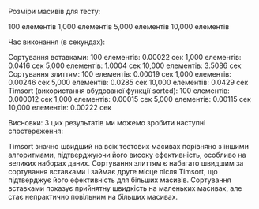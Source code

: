 Розміри масивів для тесту:

100 елементів
1,000 елементів
5,000 елементів
10,000 елементів

Час виконання (в секундах):

Сортування вставками:
100 елементів: 0.00022 сек
1,000 елементів: 0.0416 сек
5,000 елементів: 1.0004 сек
10,000 елементів: 3.5086 сек
Сортування злиттям:
100 елементів: 0.00019 сек
1,000 елементів: 0.00246 сек
5,000 елементів: 0.0285 сек
10,000 елементів: 0.0429 сек
Timsort (використання вбудованої функції sorted):
100 елементів: 0.000012 сек
1,000 елементів: 0.00015 сек
5,000 елементів: 0.00115 сек
10,000 елементів: 0.00222 сек

Висновки:
З цих результатів ми можемо зробити наступні спостереження:

Timsort значно швидший на всіх тестових масивах порівняно з іншими алгоритмами, підтверджуючи його високу ефективність, особливо на великих наборах даних.
Сортування злиттям є набагато швидшим за сортування вставками і займає друге місце після Timsort, що підтверджує його ефективність для більших масивів.
Сортування вставками показує прийнятну швидкість на маленьких масивах, але стає непрактично повільним на більших масивах.